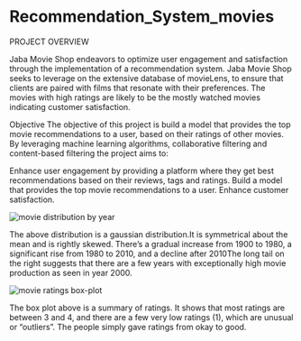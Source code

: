 # Recommendation_System_movies
PROJECT OVERVIEW

Jaba Movie Shop endeavors to optimize user engagement and satisfaction through the implementation of a recommendation system. Jaba Movie Shop seeks to leverage on the extensive database of movieLens, to ensure that clients are paired with films that resonate with their preferences. The movies with high ratings are likely to be the mostly watched movies indicating customer satisfaction.


Objective
The objective of this project is build a model that provides the top movie recommendations to a user, based on their ratings of other movies. By leveraging machine learning algorithms, collaborative filtering and content-based filtering the project aims to:

Enhance user engagement by providing a platform where they get best recommendations based on their reviews, tags and ratings.
Build a model that provides the top movie recommendations to a user.
Enhance customer satisfaction.

![movie distribution by year](https://github.com/priscillanzula/Movie-Recommendation-System/assets/144167777/2c35da1a-5238-4b64-95f4-718172dfaafc)

The above distribution is a gaussian distribution.It is symmetrical about the mean and is rightly skewed. There’s a gradual increase from 1900 to 1980, a significant rise from 1980 to 2010, and a decline after 2010The long tail on the right suggests that there are a few years with exceptionally high movie production as seen in year 2000.



![movie ratings box-plot](https://github.com/priscillanzula/Movie-Recommendation-System/assets/144167777/c8fc1349-1787-412e-9166-cc8615a928e0)


The box plot above is a summary of ratings. It shows that most ratings are between 3 and 4, and there are a few very low ratings (1), which are unusual or “outliers”. The people simply gave ratings from okay to good.

